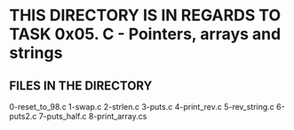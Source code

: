 # THIS DIRECTORY IS IN REGARDS TO TASK 0x05. C - Pointers, arrays and strings

## FILES IN THE DIRECTORY
  
  0-reset_to_98.c
  1-swap.c
  2-strlen.c
  3-puts.c
  4-print_rev.c
  5-rev_string.c
  6-puts2.c
  7-puts_half.c
  8-print_array.cs
